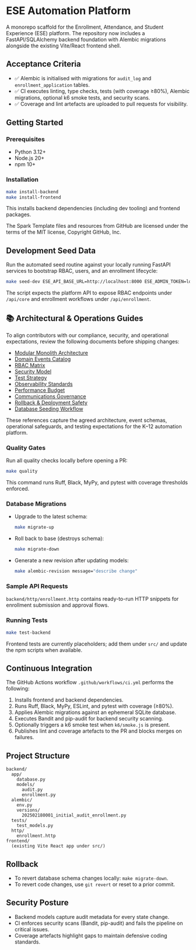 # ESE Automation Platform

A monorepo scaffold for the Enrollment, Attendance, and Student Experience (ESE) platform. The repository now includes a FastAPI/SQLAlchemy backend foundation with Alembic migrations alongside the existing Vite/React frontend shell.

## Acceptance Criteria
- ✅ Alembic is initialised with migrations for `audit_log` and `enrollment_application` tables.
- ✅ CI executes linting, type checks, tests (with coverage ≥80%), Alembic migrations, optional k6 smoke tests, and security scans.
- ✅ Coverage and lint artefacts are uploaded to pull requests for visibility.

## Getting Started

### Prerequisites
- Python 3.12+
- Node.js 20+
- npm 10+

### Installation
```bash
make install-backend
make install-frontend
```

This installs backend dependencies (including dev tooling) and frontend packages.

The Spark Template files and resources from GitHub are licensed under the terms of the MIT license, Copyright GitHub, Inc.

## Development Seed Data

Run the automated seed routine against your locally running FastAPI services to bootstrap RBAC, users, and an enrollment lifecycle:

```bash
make seed-dev ESE_API_BASE_URL=http://localhost:8000 ESE_ADMIN_TOKEN=local-dev-token
```

The script expects the platform API to expose RBAC endpoints under `/api/core` and enrollment workflows under `/api/enrollment`.
## 📚 Architectural & Operations Guides
To align contributors with our compliance, security, and operational expectations, review the following documents before shipping changes:
- [Modular Monolith Architecture](docs/ARCHITECTURE.md)
- [Domain Events Catalog](docs/DOMAIN_EVENTS.md)
- [RBAC Matrix](docs/RBAC_MATRIX.md)
- [Security Model](docs/SECURITY_MODEL.md)
- [Test Strategy](docs/TEST_STRATEGY.md)
- [Observability Standards](docs/OBSERVABILITY.md)
- [Performance Budget](docs/PERFORMANCE_BUDGET.md)
- [Communications Governance](docs/COMMS_GOVERNANCE.md)
- [Rollback & Deployment Safety](docs/ROLLBACK_PLAN.md)
- [Database Seeding Workflow](docs/SEEDING.md)

These references capture the agreed architecture, event schemas, operational safeguards, and testing expectations for the K–12 automation platform.
### Quality Gates
Run all quality checks locally before opening a PR:
```bash
make quality
```

This command runs Ruff, Black, MyPy, and pytest with coverage thresholds enforced.

### Database Migrations
- Upgrade to the latest schema:
  ```bash
  make migrate-up
  ```
- Roll back to base (destroys schema):
  ```bash
  make migrate-down
  ```
- Generate a new revision after updating models:
  ```bash
  make alembic-revision message="describe change"
  ```

### Sample API Requests
`backend/http/enrollment.http` contains ready-to-run HTTP snippets for enrollment submission and approval flows.

### Running Tests
```bash
make test-backend
```

Frontend tests are currently placeholders; add them under `src/` and update the npm scripts when available.

## Continuous Integration
The GitHub Actions workflow `.github/workflows/ci.yml` performs the following:
1. Installs frontend and backend dependencies.
2. Runs Ruff, Black, MyPy, ESLint, and pytest with coverage (≥80%).
3. Applies Alembic migrations against an ephemeral SQLite database.
4. Executes Bandit and pip-audit for backend security scanning.
5. Optionally triggers a k6 smoke test when `k6/smoke.js` is present.
6. Publishes lint and coverage artefacts to the PR and blocks merges on failures.

## Project Structure
```
backend/
  app/
    database.py
    models/
      audit.py
      enrollment.py
  alembic/
    env.py
    versions/
      202502180001_initial_audit_enrollment.py
  tests/
    test_models.py
  http/
    enrollment.http
frontend/
  (existing Vite React app under src/)
```

## Rollback
- To revert database schema changes locally: `make migrate-down`.
- To revert code changes, use `git revert` or reset to a prior commit.

## Security Posture
- Backend models capture audit metadata for every state change.
- CI enforces security scans (Bandit, pip-audit) and fails the pipeline on critical issues.
- Coverage artefacts highlight gaps to maintain defensive coding standards.
